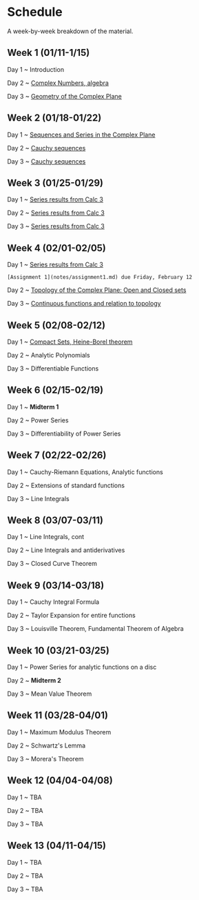 # Schedule

A week-by-week breakdown of the material.

## Week  1 (01/11-1/15)

Day 1
  ~ Introduction

Day 2
  ~ [Complex Numbers, algebra](notes/complex_numbers.md)

Day 3
  ~ [Geometry of the Complex Plane](notes/complex_numbers.md)

## Week  2 (01/18-01/22)

Day 1
  ~ [Sequences and Series in the Complex Plane](notes/complex_series.md)

Day 2
  ~ [Cauchy sequences](notes/complex_series.md)

Day 3
  ~ [Cauchy sequences](notes/complex_series.md)

## Week  3 (01/25-01/29)

Day 1
  ~ [Series results from Calc 3](notes/complex_series.md)

Day 2
  ~ [Series results from Calc 3](notes/complex_series.md)

Day 3
  ~ [Series results from Calc 3](notes/complex_series.md)

## Week  4 (02/01-02/05)

Day 1
  ~ [Series results from Calc 3](notes/complex_series.md)

    [Assignment 1](notes/assignment1.md) due Friday, February 12

Day 2
  ~ [Topology of the Complex Plane: Open and Closed sets](notes/complex_topology.md)

Day 3
  ~ [Continuous functions and relation to topology](notes/complex_topology.md)

## Week  5 (02/08-02/12)

Day 1
  ~ [Compact Sets, Heine-Borel theorem](notes/complex_topology.md)

Day 2
  ~ Analytic Polynomials

Day 3
  ~ Differentiable Functions

## Week  6 (02/15-02/19)

Day 1
  ~ **Midterm 1**

Day 2
  ~ Power Series

Day 3
  ~ Differentiability of Power Series

## Week  7 (02/22-02/26)

Day 1
  ~ Cauchy-Riemann Equations, Analytic functions

Day 2
  ~ Extensions of standard functions

Day 3
  ~ Line Integrals

## Week  8 (03/07-03/11)

Day 1
  ~ Line Integrals, cont

Day 2
  ~ Line Integrals and antiderivatives

Day 3
  ~ Closed Curve Theorem

## Week  9 (03/14-03/18)

Day 1
  ~ Cauchy Integral Formula

Day 2
  ~ Taylor Expansion for entire functions

Day 3
  ~ Louisville Theorem, Fundamental Theorem of Algebra

## Week 10 (03/21-03/25)

Day 1
  ~ Power Series for analytic functions on a disc

Day 2
  ~ **Midterm 2**

Day 3
  ~ Mean Value Theorem

## Week 11 (03/28-04/01)

Day 1
  ~ Maximum Modulus Theorem

Day 2
  ~ Schwartz's Lemma

Day 3
  ~ Morera's Theorem

## Week 12 (04/04-04/08)

Day 1
  ~ TBA

Day 2
  ~ TBA

Day 3
  ~ TBA

## Week 13 (04/11-04/15)

Day 1
  ~ TBA

Day 2
  ~ TBA

Day 3
  ~ TBA
